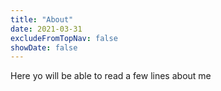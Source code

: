 ```yaml
---
title: "About"
date: 2021-03-31
excludeFromTopNav: false
showDate: false
---
```

Here yo will be able to read a few lines about me